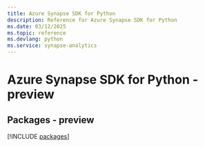 ```yaml
---
title: Azure Synapse SDK for Python
description: Reference for Azure Synapse SDK for Python
ms.date: 03/12/2025
ms.topic: reference
ms.devlang: python
ms.service: synapse-analytics
---
```

# Azure Synapse SDK for Python - preview
## Packages - preview
[!INCLUDE [packages](synapse-index.md)]